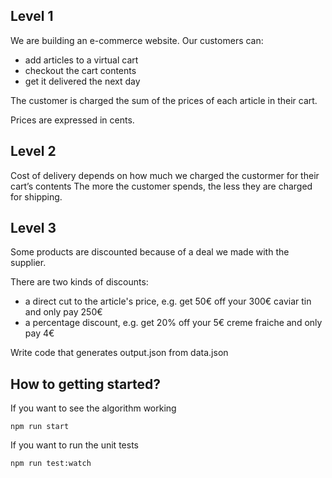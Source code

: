 ## Level 1

We are building an e-commerce website. Our customers can:

- add articles to a virtual cart
- checkout the cart contents
- get it delivered the next day

The customer is charged the sum of the prices of each article in their cart.

Prices are expressed in cents.

## Level 2

Cost of delivery depends on how much we charged the custormer for their cart’s contents The more the customer spends, the less they are charged for shipping.

## Level 3

Some products are discounted because of a deal we made with the supplier.

There are two kinds of discounts:

- a direct cut to the article's price, e.g. get 50€ off your 300€ caviar tin and only pay 250€
- a percentage discount, e.g. get 20% off your 5€ creme fraiche and only pay 4€

Write code that generates output.json from data.json

## How to getting started?

If you want to see the algorithm working
```
npm run start
```

If you want to run the unit tests
```
npm run test:watch
```
